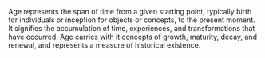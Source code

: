 
Age represents the span of time from a given starting point, typically birth for individuals or inception for objects or concepts, to the present moment. It signifies the accumulation of time, experiences, and transformations that have occurred. Age carries with it concepts of growth, maturity, decay, and renewal, and represents a measure of historical existence.

